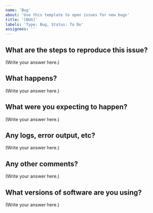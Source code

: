 ```yaml
---
name: 'Bug'
about: 'Use this template to open issues for new bugs'
title: '[BUG]'
labels: 'Type: Bug, Status: To Do'
assignees: ''
---
```



What are the steps to reproduce this issue?
-------------------------------------------
(Write your answer here.)
<!--
1. …
2. …
3. …
-->

What happens?
-------------
(Write your answer here.)

What were you expecting to happen?
----------------------------------
(Write your answer here.)

Any logs, error output, etc?
----------------------------
<!-- If it’s long, please paste to https://gist.github.com/ and insert the link here. -->

(Write your answer here.)

Any other comments?
-------------------
(Write your answer here.)

What versions of software are you using?
----------------------------------------
(Write your answer here.)
<!--
**Operating System:** …

**Toolchain Version:** …

**SDK Version:** …
-->
